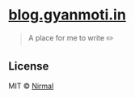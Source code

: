# [blog.gyanmoti.in](https://blog.gyanmoti.in)

> A place for me to write ✏️
 

## License

MIT © [Nirmal](https://blog.gyanmoti.in)
